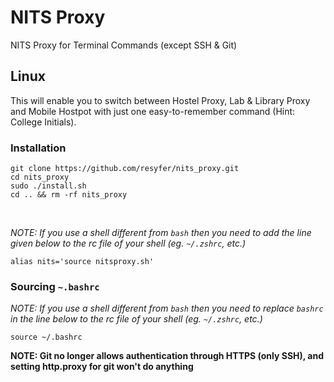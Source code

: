 # NITS Proxy
NITS Proxy for Terminal Commands (except SSH & Git)

## Linux

This will enable you to switch between Hostel Proxy, Lab & Library Proxy and Mobile Hostpot with just one easy-to-remember command (Hint: College Initials).

### Installation
```
git clone https://github.com/resyfer/nits_proxy.git
cd nits_proxy
sudo ./install.sh
cd .. && rm -rf nits_proxy
```
<br>

*NOTE: If you use a shell different from `bash` then you need to add the line given below to the rc file of your shell (eg. `~/.zshrc`, etc.)*

`alias nits='source nitsproxy.sh'`

### Sourcing `~.bashrc`

*NOTE: If you use a shell different from `bash` then you need to replace `bashrc` in the line below to the rc file of your shell (eg. `~/.zshrc`, etc.)*

```
source ~/.bashrc
```

**NOTE: Git no longer allows authentication through HTTPS (only SSH), and setting http.proxy for git won't do anything**
